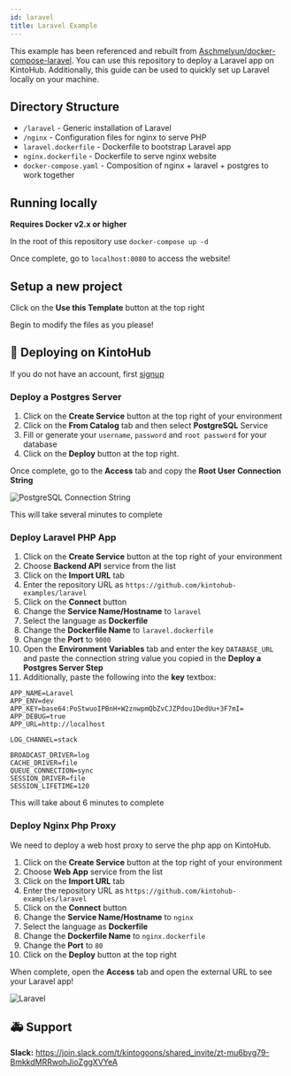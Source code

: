 ```yaml
---
id: laravel
title: Laravel Example
---
```


This example has been referenced and rebuilt from [Aschmelyun/docker-compose-laravel](https://github.com/aschmelyun/docker-compose-laravel).
You can use this repository to deploy a Laravel app on KintoHub.
Additionally, this guide can be used to quickly set up Laravel locally on your machine.

## Directory Structure

- `/laravel` - Generic installation of Laravel
- `/nginx` - Configuration files for nginx to serve PHP
- `laravel.dockerfile` - Dockerfile to bootstrap Laravel app
- `nginx.dockerfile` - Dockerfile to serve nginx website
- `docker-compose.yaml` - Composition of nginx + laravel + postgres to work together

## Running locally

**Requires Docker v2.x or higher**

In the root of this repository use `docker-compose up -d`

Once complete, go to `localhost:8080` to access the website!

## Setup a new project

Click on the **Use this Template** button at the top right

Begin to modify the files as you please!

## :rocket: Deploying on KintoHub

If you do not have an account, first [signup](https://www.kintohub.com)

### Deploy a Postgres Server

1. Click on the **Create Service** button at the top right of your environment
2. Click on the **From Catalog** tab and then select **PostgreSQL** Service
3. Fill or generate your `username`, `password` and `root password` for your database
4. Click on the **Deploy** button at the top right.

Once complete, go to the **Access** tab and copy the **Root User Connection String**

![PostgreSQL Connection String](/img/examples/laravel/postgres-connection-string.png)

This will take several minutes to complete

### Deploy Laravel PHP App

1. Click on the **Create Service** button at the top right of your environment
2. Choose **Backend API** service from the list
3. Click on the **Import URL** tab
4. Enter the repository URL as `https://github.com/kintohub-examples/laravel`
5. Click on the **Connect** button
6. Change the **Service Name/Hostname** to `laravel`
7. Select the language as **Dockerfile**
8. Change the **Dockerfile Name** to `laravel.dockerfile`
9. Change the **Port** to `9000`
10. Open the **Environment Variables** tab and enter the key `DATABASE_URL` and paste the connection string value you copied in the **Deploy a Postgres Server Step**
11. Additionally, paste the following into the **key** textbox:

```
APP_NAME=Laravel
APP_ENV=dev
APP_KEY=base64:PoStwuoIPBnH+W2znwpmQbZvCJZPdou1DedUu+3F7mI=
APP_DEBUG=true
APP_URL=http://localhost

LOG_CHANNEL=stack

BROADCAST_DRIVER=log
CACHE_DRIVER=file
QUEUE_CONNECTION=sync
SESSION_DRIVER=file
SESSION_LIFETIME=120
```

This will take about 6 minutes to complete

### Deploy Nginx Php Proxy

We need to deploy a web host proxy to serve the php app on KintoHub.

1. Click on the **Create Service** button at the top right of your environment
2. Choose **Web App** service from the list
3. Click on the **Import URL** tab
4. Enter the repository URL as `https://github.com/kintohub-examples/laravel`
5. Click on the **Connect** button
6. Change the **Service Name/Hostname** to `nginx`
7. Select the language as **Dockerfile**
8. Change the **Dockerfile Name** to `nginx.dockerfile`
9. Change the **Port** to `80`
10. Click on the **Deploy** button at the top right

When complete, open the **Access** tab and open the external URL to see your Laravel app!

![Laravel](/img/features/laravel.png)

## :ambulance: Support

**Slack:** https://join.slack.com/t/kintogoons/shared_invite/zt-mu6bvg79-BmkkdMRRwohJioZggXVYeA
